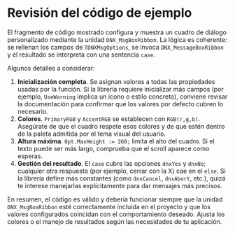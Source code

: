 # Revisión del código de ejemplo

El fragmento de código mostrado configura y muestra un cuadro de diálogo personalizado mediante la unidad `DNX_MsgBoxRibbon`. La lógica es coherente: se rellenan los campos de `TDNXMsgOptions`, se invoca `DNX_MessageBoxRibbon` y el resultado se interpreta con una sentencia `case`.

Algunos detalles a considerar:

1. **Inicialización completa**. Se asignan valores a todas las propiedades usadas por la función. Si la librería requiere inicializar más campos (por ejemplo, `UseWarning` implica un ícono o estilo concreto), conviene revisar la documentación para confirmar que los valores por defecto cubren lo necesario.
2. **Colores**. `PrimaryRGB` y `AccentRGB` se establecen con `RGB(r,g,b)`. Asegúrate de que el cuadro respete esos colores y de que estén dentro de la paleta admitida por el tema visual del usuario.
3. **Altura máxima**. `Opt.MaxHeight := 260;` limita el alto del cuadro. Si el texto puede ser más largo, comprueba que el scroll aparece como esperas.
4. **Gestión del resultado**. El `case` cubre las opciones `dnxYes` y `dnxNo`; cualquier otra respuesta (por ejemplo, cerrar con la X) cae en el `else`. Si la librería define más constantes (como `dnxCancel`, `dnxAbort`, etc.), quizá te interese manejarlas explícitamente para dar mensajes más precisos.

En resumen, el código es válido y debería funcionar siempre que la unidad `DNX_MsgBoxRibbon` esté correctamente incluida en el proyecto y que los valores configurados coincidan con el comportamiento deseado. Ajusta los colores o el manejo de resultados según las necesidades de tu aplicación.
